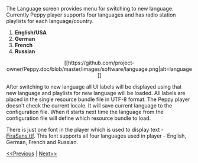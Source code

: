 The Language screen provides menu for switching to new language. Currently Peppy player supports four languages and has radio station playlists for each language/country.

1. **English/USA**
2. **German**
3. **French**
4. **Russian**

<p align="center">
[[https://github.com/project-owner/Peppy.doc/blob/master/images/software/language.png|alt=language]]
</p>

After switching to new language all UI labels will be displayed using that new language and playlists for new language will be loaded. All labels are placed in the single resource bundle file in UTF-8 format. The Peppy player doesn't check the current locale. It will save current language to the configuration file. When it starts next time the language from the configuration file will define which resource bundle to load.

There is just one font in the player which is used to display text - [FiraSans.ttf](https://github.com/mozilla/Fira/tree/master/ttf). This font supports all four languages used in player - English, German, French and Russian.

[<<Previous](https://github.com/project-owner/Peppy.doc/wiki/Genre) | [Next>>](https://github.com/project-owner/Peppy.doc/wiki/Screensaver)